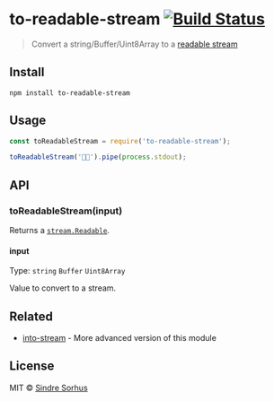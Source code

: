 # to-readable-stream [![Build Status](https://travis-ci.org/sindresorhus/to-readable-stream.svg?branch=master)](https://travis-ci.org/sindresorhus/to-readable-stream)

> Convert a string/Buffer/Uint8Array to a [readable stream](https://nodejs.org/api/stream.html#stream_readable_streams)

## Install

```
npm install to-readable-stream
```

## Usage

```js
const toReadableStream = require('to-readable-stream');

toReadableStream('🦄🌈').pipe(process.stdout);
```

## API

### toReadableStream(input)

Returns a [`stream.Readable`](https://nodejs.org/api/stream.html#stream_readable_streams).

#### input

Type: `string` `Buffer` `Uint8Array`

Value to convert to a stream.

## Related

- [into-stream](https://github.com/sindresorhus/into-stream) - More advanced version of this module

## License

MIT © [Sindre Sorhus](https://sindresorhus.com)
